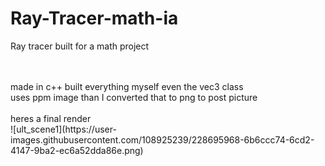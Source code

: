 # Ray-Tracer-math-ia
Ray tracer built for a math project

<br>
<br>
made in c++ built everything myself even the vec3 class
<br>
uses ppm image than I converted that to png to post picture
<br>
<br>
heres a final render
<br>
![ult_scene1](https://user-images.githubusercontent.com/108925239/228695968-6b6ccc74-6cd2-4147-9ba2-ec6a52dda86e.png)
